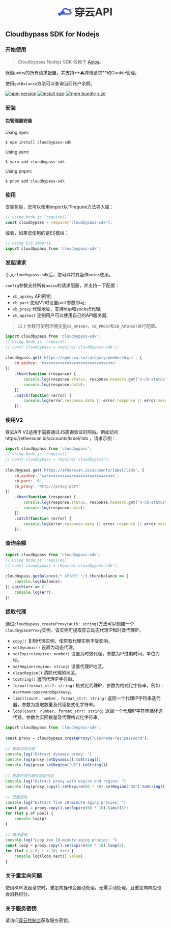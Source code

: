 <p align="center">
  <a href="https://cloudbypass.com/" target="_blank" rel="noopener noreferrer" >
    <div align="center">
        <img src="https://raw.githubusercontent.com/cloudbypass/example/main/assets/img.png" alt="Cloudbypass" height="50">
    </div>
  </a>
</p>

## Cloudbypass SDK for Nodejs

### 开始使用

> Cloudbypass Nodejs SDK 依赖于 [Axios](https://axios-http.com/)。

保留axios的所有请求配置，并支持**⚠跨域请求**和Cookie管理。

使用`getBalance`方法可以查询当前账户余额。

[![npm version](https://img.shields.io/npm/v/cloudbypass-sdk.svg?style=flat-square)](https://www.npmjs.org/package/cloudbypass-sdk)
[![install size](https://img.shields.io/badge/dynamic/json?url=https://packagephobia.com/v2/api.json?p=cloudbypass-sdk&query=$.install.pretty&label=install%20size&style=flat-square)](https://packagephobia.now.sh/result?p=cloudbypass-sdk)
[![npm bundle size](https://img.shields.io/bundlephobia/minzip/cloudbypass-sdk?style=flat-square)](https://bundlephobia.com/package/cloudbypass-sdk@latest)

### 安装

#### 包管理器安装

Using npm:

```shell
$ npm install cloudbypass-sdk
```

Using yarn:

```shell
$ yarn add cloudbypass-sdk
```

Using pnpm:

```shell
$ pnpm add cloudbypass-sdk
```

### 使用

安装包后，您可以使用import以下require方法导入库：

```js
// Using Node.js `require()`
const cloudbypass = require('cloudbypass-sdk');
```

或者，如果您使用的是ES模块：

```js
// Using ES6 imports
import cloudbypass from 'cloudbypass-sdk';
```

### 发起请求

引入`cloudbypass-sdk`后，您可以将其当作`axios`使用。

`config`参数支持所有`axios`的请求配置，并支持一下配置：

- `cb_apikey` API密钥;
- `cb_part` 使用V2时设置part参数即可;
- `cb_proxy` 代理地址，支持http和socks5代理;
- `cb_apihost` 定制用户可以使用自己的API服务器;

> 以上参数可使用环境变量`CB_APIKEY`、`CB_PROXY`和`CB_APIHOST`进行配置。

```js
import cloudbypass from 'cloudbypass-sdk';
// Using Node.js `require()`
// const cloudbypass = require('cloudbypass-sdk'); 

cloudbypass.get('https://opensea.io/category/memberships', {
    cb_apikey: 'xxxxxxxxxxxxxxxxxxxxxxxxxxxxxxxx'
})
    .then(function (response) {
        console.log(response.status, response.headers.get("x-cb-status"));
        console.log(response.data);
    })
    .catch(function (error) {
        console.log(error.response.data || error.response || error.message);
    });
```

### 使用V2

穿云API V2适用于需要通过JS质询验证的网站。例如访问https://etherscan.io/accounts/label/lido ，请求示例：

```js
import cloudbypass from 'cloudbypass';
// Using Node.js `require()`
// const cloudbypass = require('cloudbypass');

cloudbypass.get('https://etherscan.io/accounts/label/lido', {
    cb_apikey: 'xxxxxxxxxxxxxxxxxxxxxxxxxxxxxxxx',
    cb_part: '0',
    cb_proxy: 'http://proxy:port'
})
    .then(function (response) {
        console.log(response.status, response.headers.get("x-cb-status"));
        console.log(response.data);
    })
    .catch(function (error) {
        console.log(error.response.data || error.response || error.message);
    });
```

### 查询余额

```js
import cloudbypass from 'cloudbypass-sdk';
// Using Node.js `require()`
// const cloudbypass = require('cloudbypass-sdk');

cloudbypass.getBalance(/* APIKEY */).then(balance => {
    console.log(balance);
}).catch(err => {
    console.log(err);
})
```

### 提取代理

通过`cloudbypass.createProxy(auth: string)`方法可以创建一个`CloudbypassProxy`实例，该实例可提取穿云动态代理IP和时效代理IP。

+ `copy()` 复制代理实例，使原有代理实例不受影响。
+ `setDynamic()` 设置为动态代理。
+ `setExpire(expire: number)` 设置为时效代理，参数为IP过期时间，单位为秒。
+ `setRegion(region: string)` 设置代理IP地区。
+ `clearRegion()` 清除代理的地区。
+ `toString()` 返回代理IP字符串。
+ `format(format_str?: string)` 格式化代理IP，参数为格式化字符串，例如：`username:password@gateway`。
+ `limit(count: number, format_str?: string)` 返回一个代理IP字符串迭代器，参数为提取数量及代理格式化字符串。
+ `loop(count: number, format_str?: string)` 返回一个代理IP字符串循环迭代器，参数为实际数量及代理格式化字符串。

```js
import cloudbypass from 'cloudbypass-sdk';

const proxy = cloudbypass.createProxy("username-res:password");

// 提取动态代理
console.log("Extract dynamic proxy: ")
console.log(proxy.setDynamic().toString())
console.log(proxy.setRegion("US").toString())

// 提取时效代理并指定地区
console.log("Extract proxy with expire and region: ")
console.log(proxy.copy().setExpire(60 * 30).setRegion("US").toString())

// 批量提取
console.log("Extract five 10-minute aging proxies: ")
const pool = proxy.copy().setExpire(60 * 10).limit(5);
for (let p of pool) {
    console.log(p)
}

// 循环提取
console.log("Loop two 10-minute aging proxies: ")
const loop = proxy.copy().setExpire(60 * 10).loop(2);
for (let i = 0; i < 10; i++) {
    console.log(loop.next().value)
}
```

### 关于重定向问题

使用SDK发起请求时，重定向操作会自动处理，无需手动处理。且重定向响应也会消耗积分。

### 关于服务密钥

请访问[穿云控制台](https://console.cloudbypass.com/#/api/account)获取服务密钥。

